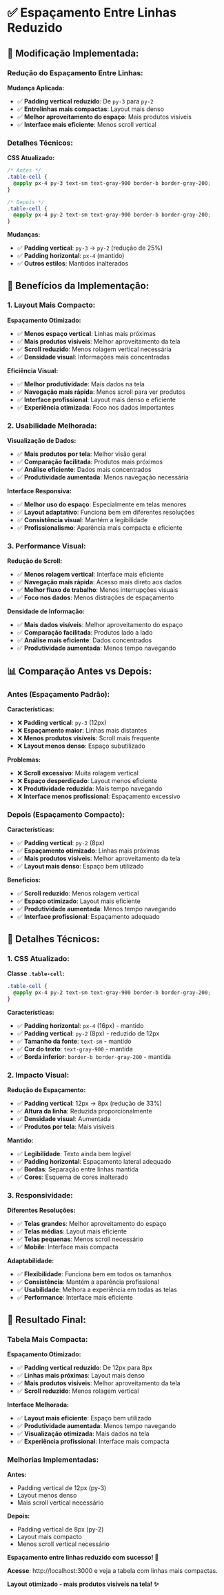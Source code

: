 # ✅ Espaçamento Entre Linhas Reduzido

## 🚀 Modificação Implementada:

### **Redução do Espaçamento Entre Linhas:**

**Mudança Aplicada:**
- ✅ **Padding vertical reduzido**: De `py-3` para `py-2`
- ✅ **Entrelinhas mais compactas**: Layout mais denso
- ✅ **Melhor aproveitamento do espaço**: Mais produtos visíveis
- ✅ **Interface mais eficiente**: Menos scroll vertical

### **Detalhes Técnicos:**

**CSS Atualizado:**
```css
/* Antes */
.table-cell {
  @apply px-4 py-3 text-sm text-gray-900 border-b border-gray-200;
}

/* Depois */
.table-cell {
  @apply px-4 py-2 text-sm text-gray-900 border-b border-gray-200;
}
```

**Mudanças:**
- ✅ **Padding vertical**: `py-3` → `py-2` (redução de 25%)
- ✅ **Padding horizontal**: `px-4` (mantido)
- ✅ **Outros estilos**: Mantidos inalterados

## 🎨 Benefícios da Implementação:

### **1. Layout Mais Compacto:**

**Espaçamento Otimizado:**
- ✅ **Menos espaço vertical**: Linhas mais próximas
- ✅ **Mais produtos visíveis**: Melhor aproveitamento da tela
- ✅ **Scroll reduzido**: Menos rolagem vertical necessária
- ✅ **Densidade visual**: Informações mais concentradas

**Eficiência Visual:**
- ✅ **Melhor produtividade**: Mais dados na tela
- ✅ **Navegação mais rápida**: Menos scroll para ver produtos
- ✅ **Interface profissional**: Layout mais denso e eficiente
- ✅ **Experiência otimizada**: Foco nos dados importantes

### **2. Usabilidade Melhorada:**

**Visualização de Dados:**
- ✅ **Mais produtos por tela**: Melhor visão geral
- ✅ **Comparação facilitada**: Produtos mais próximos
- ✅ **Análise eficiente**: Dados mais concentrados
- ✅ **Produtividade aumentada**: Menos navegação necessária

**Interface Responsiva:**
- ✅ **Melhor uso do espaço**: Especialmente em telas menores
- ✅ **Layout adaptativo**: Funciona bem em diferentes resoluções
- ✅ **Consistência visual**: Mantém a legibilidade
- ✅ **Profissionalismo**: Aparência mais compacta e eficiente

### **3. Performance Visual:**

**Redução de Scroll:**
- ✅ **Menos rolagem vertical**: Interface mais eficiente
- ✅ **Navegação mais rápida**: Acesso mais direto aos dados
- ✅ **Melhor fluxo de trabalho**: Menos interrupções visuais
- ✅ **Foco nos dados**: Menos distrações de espaçamento

**Densidade de Informação:**
- ✅ **Mais dados visíveis**: Melhor aproveitamento do espaço
- ✅ **Comparação facilitada**: Produtos lado a lado
- ✅ **Análise mais eficiente**: Dados concentrados
- ✅ **Produtividade aumentada**: Menos tempo navegando

## 📊 Comparação Antes vs Depois:

### **Antes (Espaçamento Padrão):**

**Características:**
- ❌ **Padding vertical**: `py-3` (12px)
- ❌ **Espaçamento maior**: Linhas mais distantes
- ❌ **Menos produtos visíveis**: Scroll mais frequente
- ❌ **Layout menos denso**: Espaço subutilizado

**Problemas:**
- ❌ **Scroll excessivo**: Muita rolagem vertical
- ❌ **Espaço desperdiçado**: Layout menos eficiente
- ❌ **Produtividade reduzida**: Mais tempo navegando
- ❌ **Interface menos profissional**: Espaçamento excessivo

### **Depois (Espaçamento Compacto):**

**Características:**
- ✅ **Padding vertical**: `py-2` (8px)
- ✅ **Espaçamento otimizado**: Linhas mais próximas
- ✅ **Mais produtos visíveis**: Melhor aproveitamento da tela
- ✅ **Layout mais denso**: Espaço bem utilizado

**Benefícios:**
- ✅ **Scroll reduzido**: Menos rolagem vertical
- ✅ **Espaço otimizado**: Layout mais eficiente
- ✅ **Produtividade aumentada**: Menos tempo navegando
- ✅ **Interface profissional**: Espaçamento adequado

## 🔧 Detalhes Técnicos:

### **1. CSS Atualizado:**

**Classe `.table-cell`:**
```css
.table-cell {
  @apply px-4 py-2 text-sm text-gray-900 border-b border-gray-200;
}
```

**Características:**
- ✅ **Padding horizontal**: `px-4` (16px) - mantido
- ✅ **Padding vertical**: `py-2` (8px) - reduzido de 12px
- ✅ **Tamanho da fonte**: `text-sm` - mantido
- ✅ **Cor do texto**: `text-gray-900` - mantida
- ✅ **Borda inferior**: `border-b border-gray-200` - mantida

### **2. Impacto Visual:**

**Redução de Espaçamento:**
- ✅ **Padding vertical**: 12px → 8px (redução de 33%)
- ✅ **Altura da linha**: Reduzida proporcionalmente
- ✅ **Densidade visual**: Aumentada
- ✅ **Produtos por tela**: Mais visíveis

**Mantido:**
- ✅ **Legibilidade**: Texto ainda bem legível
- ✅ **Padding horizontal**: Espaçamento lateral adequado
- ✅ **Bordas**: Separação entre linhas mantida
- ✅ **Cores**: Esquema de cores inalterado

### **3. Responsividade:**

**Diferentes Resoluções:**
- ✅ **Telas grandes**: Melhor aproveitamento do espaço
- ✅ **Telas médias**: Layout mais eficiente
- ✅ **Telas pequenas**: Menos scroll necessário
- ✅ **Mobile**: Interface mais compacta

**Adaptabilidade:**
- ✅ **Flexibilidade**: Funciona bem em todos os tamanhos
- ✅ **Consistência**: Mantém a aparência profissional
- ✅ **Usabilidade**: Melhora a experiência em todas as telas
- ✅ **Performance**: Interface mais eficiente

## 🎯 Resultado Final:

### **Tabela Mais Compacta:**

**Espaçamento Otimizado:**
- ✅ **Padding vertical reduzido**: De 12px para 8px
- ✅ **Linhas mais próximas**: Layout mais denso
- ✅ **Mais produtos visíveis**: Melhor aproveitamento da tela
- ✅ **Scroll reduzido**: Menos rolagem vertical

**Interface Melhorada:**
- ✅ **Layout mais eficiente**: Espaço bem utilizado
- ✅ **Produtividade aumentada**: Menos tempo navegando
- ✅ **Visualização otimizada**: Mais dados na tela
- ✅ **Experiência profissional**: Interface mais compacta

### **Melhorias Implementadas:**

**Antes:**
- Padding vertical de 12px (py-3)
- Layout menos denso
- Mais scroll vertical necessário

**Depois:**
- Padding vertical de 8px (py-2)
- Layout mais compacto
- Menos scroll vertical necessário

**Espaçamento entre linhas reduzido com sucesso! 🎉**

**Acesse**: http://localhost:3000 e veja a tabela com linhas mais compactas.

**Layout otimizado - mais produtos visíveis na tela! ✨**





















